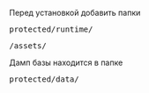 Перед установкой добавить папки <br/>
<pre>protected/runtime/</pre>
<pre>/assets/</pre>

Дамп базы находится в папке <br/>
<pre>protected/data/</pre>

